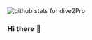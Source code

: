 <img  src="https://github-readme-stats.vercel.app/api?username=dive2Pro&show_icons=true&icon_color=0366d6&bg_color=ffffff&hide_title=true" alt="github stats for dive2Pro">

### Hi there 👋


<!--
**dive2Pro/dive2Pro** is a ✨ _special_ ✨ repository because its `README.md` (this file) appears on your GitHub profile.

Here are some ideas to get you started:

- 🔭 I’m currently working on ...
- 🌱 I’m currently learning ...
- 👯 I’m looking to collaborate on ...
- 🤔 I’m looking for help with ...
- 💬 Ask me about ...
- 📫 How to reach me: ...
- 😄 Pronouns: ...
- ⚡ Fun fact: ...
-->

